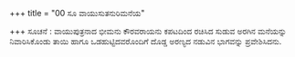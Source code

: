 +++
title = "00 ಸೂ ವಾಯುಸುತನುರಿಮನೆಯ"

+++
ಸೂಚನೆ : ವಾಯುಪುತ್ರನಾದ ಭೀಮನು ಕೌರವರಾಯನು ಕಪಟದಿಂದ ರಚಿಸಿದ ಸುಡುವ ಅರಗಿನ ಮನೆಯನ್ನು ನಿವಾರಿಸಿಕೊಂಡು ತಾಯಿ ಹಾಗೂ ಒಡಹುಟ್ಟಿದವರೊಂದಿಗೆ ದೊಡ್ಡ ಅರಣ್ಯದ ನಡುವಿನ ಭಾಗವನ್ನು ಪ್ರವೇಶಿಸಿದನು.